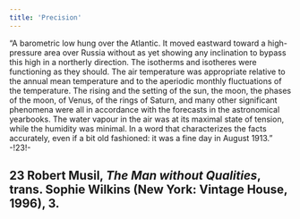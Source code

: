 ```yaml
---
title: 'Precision'
---
```

“A barometric low hung over the Atlantic. It moved eastward toward a high-pressure area over Russia without as yet showing any inclination to bypass this high in a northerly direction. The isotherms and isotheres were functioning as they should. The air temperature was appropriate relative to the annual mean temperature and to the aperiodic monthly fluctuations of the temperature. The rising and the setting of the sun, the moon, the phases of the moon, of Venus, of the rings of Saturn, and many other significant phenomena were all in accordance with the forecasts in the astronomical yearbooks. The water vapour in the air was at its maximal state of tension, while the humidity was minimal. In a word that characterizes the facts accurately, even if a bit old fashioned: it was a fine day in August 1913.” -!23!-
## **23** Robert Musil, _The Man without Qualities_, trans. Sophie Wilkins (New York: Vintage House, 1996), 3.

&nbsp;

&nbsp;
